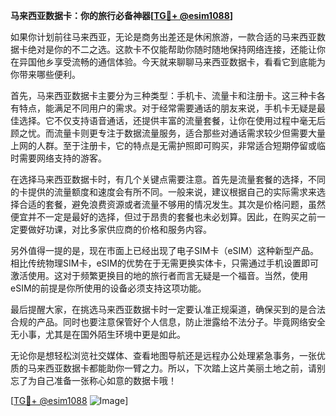 **马来西亚数据卡：你的旅行必备神器[[TG💪+ @esim1088](https://t.me/s/esim1088)]**

如果你计划前往马来西亚，无论是商务出差还是休闲旅游，一款合适的马来西亚数据卡绝对是你的不二之选。这款卡不仅能帮助你随时随地保持网络连接，还能让你在异国他乡享受流畅的通信体验。今天就来聊聊马来西亚数据卡，看看它到底能为你带来哪些便利。

首先，马来西亚数据卡主要分为三种类型：手机卡、流量卡和注册卡。这三种卡各有特点，能满足不同用户的需求。对于经常需要通话的朋友来说，手机卡无疑是最佳选择。它不仅支持语音通话，还提供丰富的流量套餐，让你在使用过程中毫无后顾之忧。而流量卡则更专注于数据流量服务，适合那些对通话需求较少但需要大量上网的人群。至于注册卡，它的特点是无需护照即可购买，非常适合短期停留或临时需要网络支持的游客。

在选择马来西亚数据卡时，有几个关键点需要注意。首先是流量套餐的选择，不同的卡提供的流量额度和速度会有所不同。一般来说，建议根据自己的实际需求来选择合适的套餐，避免浪费资源或者流量不够用的情况发生。其次是价格问题，虽然便宜并不一定是最好的选择，但过于昂贵的套餐也未必划算。因此，在购买之前一定要做好功课，对比多家供应商的价格和服务内容。

另外值得一提的是，现在市面上已经出现了电子SIM卡（eSIM）这种新型产品。相比传统物理SIM卡，eSIM的优势在于无需更换实体卡，只需通过手机设置即可激活使用。这对于频繁更换目的地的旅行者而言无疑是一个福音。当然，使用eSIM的前提是你所使用的设备必须支持这项功能。

最后提醒大家，在挑选马来西亚数据卡时一定要认准正规渠道，确保买到的是合法合规的产品。同时也要注意保管好个人信息，防止泄露给不法分子。毕竟网络安全无小事，尤其是在国外陌生环境中更是如此。

无论你是想轻松浏览社交媒体、查看地图导航还是远程办公处理紧急事务，一张优质的马来西亚数据卡都能助你一臂之力。所以，下次踏上这片美丽土地之前，请别忘了为自己准备一张称心如意的数据卡哦！

[[TG💪+ @esim1088](https://t.me/s/esim1088) ![Image](https://i.postimg.cc/4NQfJmqS/Snipaste-2025-05-13-00-14-12.png)]